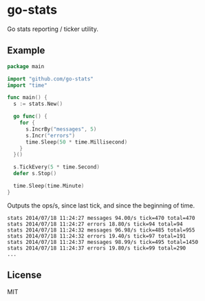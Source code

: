 
# go-stats

 Go stats reporting / ticker utility.



## Example

```go
package main

import "github.com/go-stats"
import "time"

func main() {
  s := stats.New()

  go func() {
    for {
      s.IncrBy("messages", 5)
      s.Incr("errors")
      time.Sleep(50 * time.Millisecond)
    }
  }()

  s.TickEvery(5 * time.Second)
  defer s.Stop()

  time.Sleep(time.Minute)
}
```

 Outputs the ops/s, since last tick, and since the beginning of time.

```
stats 2014/07/18 11:24:27 messages 94.00/s tick=470 total=470
stats 2014/07/18 11:24:27 errors 18.80/s tick=94 total=94
stats 2014/07/18 11:24:32 messages 96.98/s tick=485 total=955
stats 2014/07/18 11:24:32 errors 19.40/s tick=97 total=191
stats 2014/07/18 11:24:37 messages 98.99/s tick=495 total=1450
stats 2014/07/18 11:24:37 errors 19.80/s tick=99 total=290
...
```

## License

MIT
